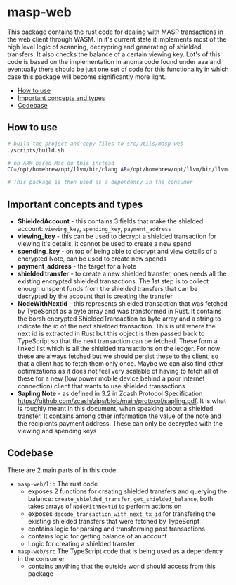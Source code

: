 <h1> masp-web </h1>

This package contains the rust code for dealing with MASP transactions in the web client through WASM. In it's current state it implements most of the high level logic of scanning, decrypring and generating of shielded transfers. It also checks the balance of a certain viewing key. Lot's of this code is based on the implementation in anoma code found under aaa and eventually there should be just one set of code for this functionality in which case this package will become significantly more light.
- [How to use](#how-to-use)
- [Important concepts and types](#important-concepts-and-types)
- [Codebase](#codebase)

## How to use
```bash
# build the project and copy files to src/utils/masp-web
./scripts/build.sh

# on ARM based Mac do this instead
CC=/opt/homebrew/opt/llvm/bin/clang AR=/opt/homebrew/opt/llvm/bin/llvm-ar && ./scripts/build.sh

# This package is then used as a dependency in the consumer
```

## Important concepts and types
* **ShieldedAccount** - this contains 3 fields that make the shielded account: `viewing_key`, `spending_key`, `payment_address`
* **viewing_key** - this can be used to decrypt a shielded transaction for viewing it's details, it cannot be used to create a new spend
* **spending_key** - on top of being able to decrypt and view details of a encrypted Note, can be used to create new spends
* **payment_address** - the target for a Note
* **shielded transfer** - to create a new shielded transfer, ones needs all the existing encrypted shielded transactions. The 1st step is to collect enough unspent funds from the shielded transfers that can be decrypted by the account that is creating the transfer
* **NodeWithNextId** - this represents shielded transaction that was fetched by TypeScript as a byte array and was transformed in Rust. It contains the borsh encrypted ShieldedTransaction as byte array and a string to indicate the id of the next shielded transaction. This is util where the next id is extracted in Rust but this object is then passed back to TypeScript so that the next transaction can be fetched. These form a linked list which is all the shielded transactions on the ledger. For now these are always fetched but we should persist these to the client, so that a client has to fetch them only once. Maybe we can also find other optimizations as it does not feel very scalable of having to fetch all of these for a new (low power mobile device behind a poor internet connection) client that wants to use shielded transactions
* **Sapling Note** - as defined in 3.2 in Zcash Protocol Specification https://github.com/zcash/zips/blob/main/protocol/sapling.pdf. It is what is roughly meant in this document, when speaking about a shielded transfer. It contains among other information the value of the note and the recipients payment address. These can only be decrypted with the viewing and spending keys

## Codebase
There are 2 main parts of in this code:
* `masp-web/lib` The rust code
  * exposes 2 functions for creating shielded transfers and querying the balance: `create_shielded_transfer`, `get_shielded_balance`, both takes arrays of `NodeWithNextId` to perform actions on
  * exposes `decode_transaction_with_next_tx_id` for transfering the existing shielded transfers that were fetched by TypeScript
  * contains logic for parsing and transforming past transactions
  * contains logic for getting balance of an account
  * Logic for creating a shielded transfer
* `masp-web/src` The TypeScript code that is being used as a dependency in the consumer
  * contains anything that the outside world should access from this package
